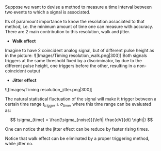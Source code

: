 Suppose we want to devise a method to measure a time interval between two events to which a signal is associated.

Its of paramount importance to know the resolution associated to that method, i.e. the minimum amount of time one can measure with accuracy.
There are 2 main contribution to this resolution, walk and jitter.

- **Walk effect**

Imagine to have 2 coincident analog signal, but of different pulse height as in the picture:
![[Images/Timing resolution_walk.png|300]]
Both signals triggers at the same threshold fixed by a discriminator, by due to the different pulse height, one triggers before the other, resulting in a non-coincident output

- **Jitter effect**

![[Images/Timing resolution_jitter.png|300]]

The natural statistical fluctuation of the signal will make it trigger between a certain time range $t_{trigger} \pm \sigma_{time}$, where this time range can be evaluated as:

$$ \sigma_{time} = \frac{\sigma_{noise}}{\left| \frac{dV}{dt} \right|} $$

One can notice that the jitter effect can be reduce by faster rising times.


Notice that walk effect can be eliminated by a proper triggering method, while jitter no.

